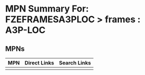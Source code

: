 



# MPN Summary For: FZEFRAMESA3PLOC > frames : A3P-LOC

## MPNs
  

|MPN|Direct Links|Search Links|
| :--- | :--- | :--- |
||||
